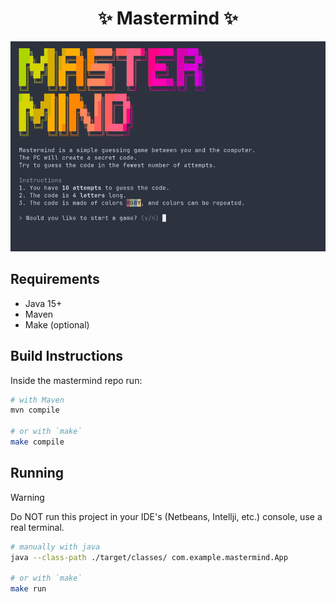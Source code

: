 <h1 align="center">✨ Mastermind ✨</h1>

![a demo showing a game of mastermind](demo.gif)

## Requirements

- Java 15+
- Maven
- Make (optional)

## Build Instructions

Inside the mastermind repo run:
```bash
# with Maven
mvn compile

# or with `make`
make compile
```

## Running

> [!WARNING]
> Do NOT run this project in your IDE's (Netbeans, Intellji, etc.) console, use a real terminal.

```bash
# manually with java
java --class-path ./target/classes/ com.example.mastermind.App

# or with `make`
make run
```
